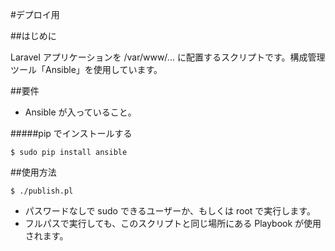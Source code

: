 #デプロイ用

##はじめに

Laravel アプリケーションを /var/www/... に配置するスクリプトです。構成管理ツール「Ansible」を使用しています。

##要件

- Ansible が入っていること。

#####pip でインストールする

```
$ sudo pip install ansible
```

##使用方法

```
$ ./publish.pl
```

- パスワードなしで sudo できるユーザーか、もしくは root で実行します。
- フルパスで実行しても、このスクリプトと同じ場所にある Playbook が使用されます。

